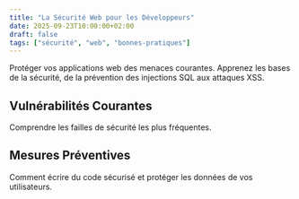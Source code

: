 ```yaml
---
title: "La Sécurité Web pour les Développeurs"
date: 2025-09-23T10:00:00+02:00
draft: false
tags: ["sécurité", "web", "bonnes-pratiques"]
---
```

Protéger vos applications web des menaces courantes. Apprenez les bases de la sécurité, de la prévention des injections SQL aux attaques XSS.

## Vulnérabilités Courantes
Comprendre les failles de sécurité les plus fréquentes.

## Mesures Préventives
Comment écrire du code sécurisé et protéger les données de vos utilisateurs.
